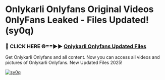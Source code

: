 # Onlykarli Onlyfans Original Videos 0nlyFans Leaked - Files Updated! (sy0q)

<h3>🔴 CLICK HERE 🌐==►► <a href="https://tinyurl.com/2m67pmp6" rel="nofollow">Onlykarli Onlyfans Updated Files</a></h3>

Get Onlykarli Onlyfans and all content. Now you can access all videos and pictures of Onlykarli Onlyfans. New Updated Files 2025!

[![sy0q](https://i.imgur.com/H4QAA4z.gif)](https://tinyurl.com/2m67pmp6)